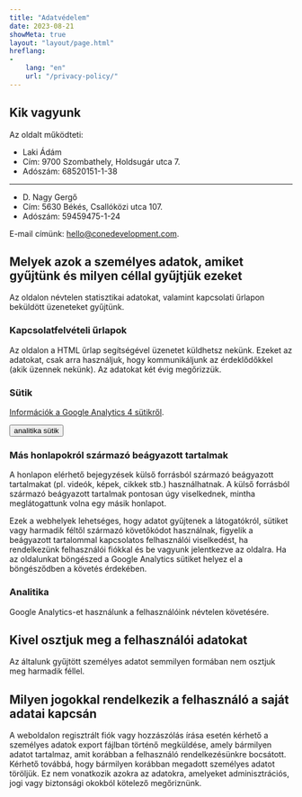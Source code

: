 ```yaml
---
title: "Adatvédelem"
date: 2023-08-21
showMeta: true
layout: "layout/page.html"
hreflang:
-
    lang: "en"
    url: "/privacy-policy/"
---
```


## Kik vagyunk

Az oldalt működteti:

- Laki Ádám
- Cím: 9700 Szombathely, Holdsugár utca 7.
- Adószám: 68520151-1-38

---

- D. Nagy Gergő
- Cím: 5630 Békés, Csallóközi utca 107.
- Adószám: 59459475-1-24

E-mail címünk: [hello@conedevelopment.com](mailto:hello@conedevelopment.com).

## Melyek azok a személyes adatok, amiket gyűjtünk és milyen céllal gyűjtjük ezeket

Az oldalon névtelen statisztikai adatokat, valamint kapcsolati űrlapon beküldött üzeneteket gyűjtünk.

### Kapcsolatfelvételi űrlapok

Az oldalon a HTML űrlap segítségével üzenetet küldhetsz nekünk. Ezeket az adatokat, csak arra használjuk, hogy kommunikáljunk az érdeklődőkkel (akik üzennek nekünk). Az adatokat két évig megőrizzük.

### Sütik

[Információk a Google Analytics 4 sütikről](https://support.google.com/analytics/answer/11397207?hl=hu).

<button class="btn btn--primary" data-action="cookie" data-type="analytics" data-on-text="Elutasítás:" data-off-text="Elfogadás:">analitika sütik</button>

### Más honlapokról származó beágyazott tartalmak

A honlapon elérhető bejegyzések külső forrásból származó beágyazott tartalmakat (pl. videók, képek, cikkek stb.) használhatnak. A külső forrásból származó beágyazott tartalmak pontosan úgy viselkednek, mintha meglátogattunk volna egy másik honlapot.

Ezek a webhelyek lehetséges, hogy adatot gyűjtenek a látogatókról, sütiket vagy harmadik féltől származó követőkódot használnak, figyelik a beágyazott tartalommal kapcsolatos felhasználói viselkedést, ha rendelkezünk felhasználói fiókkal és be vagyunk jelentkezve az oldalra. Ha az oldalunkat böngészed a Google Analytics sütiket helyez el a böngésződben a követés érdekében.

### Analitika

Google Analytics-et használunk a felhasználóink névtelen követésére.

## Kivel osztjuk meg a felhasználói adatokat

Az általunk gyűjtött személyes adatot semmilyen formában nem osztjuk meg harmadik féllel.

## Milyen jogokkal rendelkezik a felhasználó a saját adatai kapcsán

A weboldalon regisztrált fiók vagy hozzászólás írása esetén kérhető a személyes adatok export fájlban történő megküldése, amely bármilyen adatot tartalmaz, amit korábban a felhasználó rendelkezésünkre bocsátott. Kérhető továbbá, hogy bármilyen korábban megadott személyes adatot töröljük. Ez nem vonatkozik azokra az adatokra, amelyeket adminisztrációs, jogi vagy biztonsági okokból kötelező megőriznünk.

